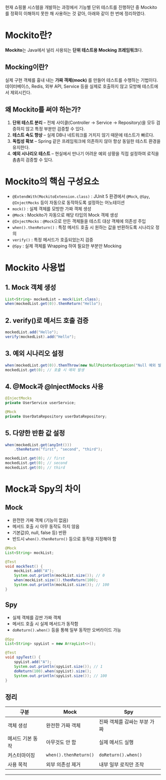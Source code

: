 
현재 쇼핑몰 시스템을 개발하는 과정에서 기능별 단위 테스트를 진행하던 중 Mockito를 정확히 이해하지 못한 채 사용하는 것 같아, 아래와 같이 한 번에 정리하였다.

# Mockito란?
**Mockito**는 Java에서 널리 사용되는 **단위 테스트용 Mocking 프레임워크**다.

## Mocking이란?
실제 구현 객체를 흉내 내는 **가짜 객체(mock)** 를 만들어 테스트를 수행하는 기법이다.  
데이터베이스, Redis, 외부 API, Service 등을 실제로 호출하지 않고 모방해 테스트에서 제외시킨다.

## 왜 Mockito를 써야 하는가?
1. **단위 테스트 분리** – 전체 사이클(Controller → Service → Repository)을 모두 검증하지 않고 특정 부분만 검증할 수 있다.  
2. **테스트 속도 향상** – 실제 DB나 네트워크를 거치지 않기 때문에 테스트가 빠르다.  
3. **독립성 확보** – Spring 같은 프레임워크에 의존하지 않아 항상 동일한 테스트 환경을 유지한다.  
4. **예외 시나리오 테스트** – 현실에서 만나기 어려운 예외 상황을 직접 설정하여 로직을 촘촘히 검증할 수 있다.

# Mockito의 핵심 구성요소
- `@ExtendWith(MockitoExtension.class)` : JUnit 5 환경에서 `@Mock`, `@Spy`, `@InjectMocks` 등이 자동으로 동작하도록 설정하는 어노테이션
- `mock()` : 실제 객체를 모방한 가짜 객체 생성
- `@Mock` : Mockito가 자동으로 해당 타입의 Mock 객체 생성
- `@InjectMocks` : `@Mock`으로 만든 객체들을 테스트 대상 객체에 의존성 주입
- `when().thenReturn()` : 특정 메서드 호출 시 원하는 값을 반환하도록 시나리오 정의
- `verify()` : 특정 메서드가 호출되었는지 검증
- `@Spy` : 실제 객체를 Wrapping 하여 필요한 부분만 Mocking

# Mockito 사용법

## 1. Mock 객체 생성
```java
List<String> mockedList = mock(List.class);
when(mockedList.get(0)).thenReturn("Hello");
```

## 2. verify()로 메서드 호출 검증
```java
mockedList.add("Hello");
verify(mockedList).add("Hello");
```

## 3. 예외 시나리오 설정
```java
when(mockedList.get(0)).thenThrow(new NullPointerException("Null 예외 발생"));
mockedList.get(0); // 호출 시 예외 발생
```

## 4. @Mock과 @InjectMocks 사용
```java
@InjectMocks
private UserService userService;

@Mock
private UserDataRepository userDataRepository;
```

## 5. 다양한 반환 값 설정
```java
when(mockedList.get(anyInt()))
    .thenReturn("first", "second", "third");

mockedList.get(0); // first
mockedList.get(0); // second
mockedList.get(0); // third
```

# Mock과 Spy의 차이

## Mock
- 완전한 가짜 객체 (기능이 없음)
- 메서드 호출 시 아무 동작도 하지 않음
- 기본값(0, null, false 등) 반환
- 반드시 `when().thenReturn()` 등으로 동작을 지정해야 함

```java
@Mock
List<String> mockList;

@Test
void mockTest() {
    mockList.add("A");
    System.out.println(mockList.size()); // 0
    when(mockList.size()).thenReturn(100);
    System.out.println(mockList.size()); // 100
}
```

## Spy
- 실제 객체를 감싼 가짜 객체
- 메서드 호출 시 실제 메서드가 동작함
- `doReturn().when()` 등을 통해 일부 동작만 오버라이드 가능

```java
@Spy
List<String> spyList = new ArrayList<>();

@Test
void spyTest() {
    spyList.add("A");
    System.out.println(spyList.size()); // 1
    doReturn(100).when(spyList).size();
    System.out.println(spyList.size()); // 100
}
```

## 정리

| 구분 | Mock | Spy |
|------|------|-----|
| 객체 생성 | 완전한 가짜 객체 | 진짜 객체를 감싸는 부분 가짜 |
| 메서드 기본 동작 | 아무것도 안 함 | 실제 메서드 실행 |
| 커스터마이징 | `when().thenReturn()` | `doReturn().when()` |
| 사용 목적 | 외부 의존성 제거 | 내부 일부 로직만 조작 |

---

